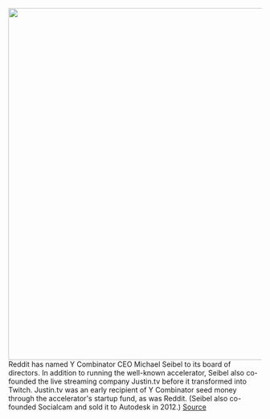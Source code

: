 <img src='https://cdn.vox-cdn.com/thumbor/upP16Wonk3GQqirOerfm3j_A7JE=/0x0:6720x4480/1200x800/filters:focal(2775x1831:3849x2905)/cdn.vox-cdn.com/uploads/chorus_image/image/66915577/1178654987.jpg.0.jpg' width='700px' /><br/>
Reddit has named Y Combinator CEO Michael Seibel to its board of directors. In addition to running the well-known accelerator, Seibel also co-founded the live streaming company Justin.tv before it transformed into Twitch. Justin.tv was an early recipient of Y Combinator seed money through the accelerator's startup fund, as was Reddit. (Seibel also co-founded Socialcam and sold it to Autodesk in 2012.)
<a href='https://www.theverge.com/2020/6/10/21285835/reddit-board-replacement-alexis-ohanian-michael-seibel-y-combinator'> Source <a/>